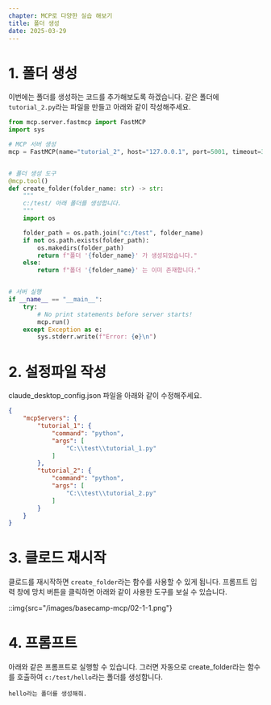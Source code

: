 ```yaml
---
chapter: MCP로 다양한 실습 해보기
title: 폴더 생성
date: 2025-03-29
---
```


# 1. 폴더 생성

이번에는 폴더를 생성하는 코드를 추가해보도록 하겠습니다. 같은 폴더에 `tutorial_2.py`라는 파일을 만들고 아래와 같이 작성해주세요.

```python
from mcp.server.fastmcp import FastMCP
import sys

# MCP 서버 생성
mcp = FastMCP(name="tutorial_2", host="127.0.0.1", port=5001, timeout=30)


# 폴더 생성 도구
@mcp.tool()
def create_folder(folder_name: str) -> str:
    """
    c:/test/ 아래 폴더를 생성합니다.
    """
    import os

    folder_path = os.path.join("c:/test", folder_name)
    if not os.path.exists(folder_path):
        os.makedirs(folder_path)
        return f"폴더 '{folder_name}' 가 생성되었습니다."
    else:
        return f"폴더 '{folder_name}' 는 이미 존재합니다."


# 서버 실행
if __name__ == "__main__":
    try:
        # No print statements before server starts!
        mcp.run()
    except Exception as e:
        sys.stderr.write(f"Error: {e}\n")
```

# 2. 설정파일 작성

claude_desktop_config.json 파일을 아래와 같이 수정해주세요.

```json
{
    "mcpServers": {
        "tutorial_1": {
            "command": "python",
            "args": [
                "C:\\test\\tutorial_1.py"
            ]
        },
        "tutorial_2": {
            "command": "python",
            "args": [
                "C:\\test\\tutorial_2.py"
            ]
        }
    }
}
```

# 3. 클로드 재시작

클로드를 재시작하면 `create_folder`라는 함수를 사용할 수 있게 됩니다. 프롬프트 입력 창에 망치 버튼을 클릭하면 아래와 같이 사용한 도구를 보실 수 있습니다.

::img{src="/images/basecamp-mcp/02-1-1.png"}

# 4. 프롬프트

아래와 같은 프롬프트로 실행할 수 있습니다. 그러면 자동으로 create_folder라는 함수를 호출하여 `c:/test/hello`라는 폴더를 생성합니다.

```
hello라는 폴더를 생성해줘.
```